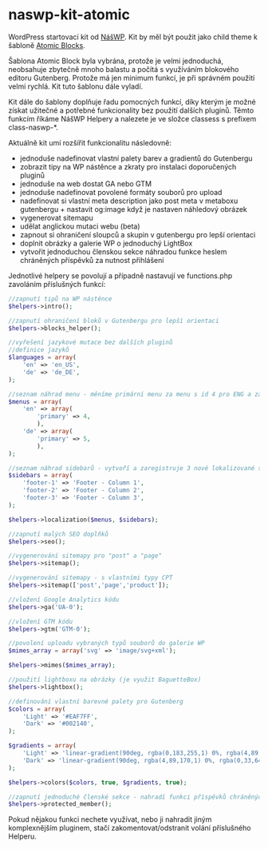 # naswp-kit-atomic

WordPress startovací kit od [NášWP](https://naswp.cz).
Kit by měl být použit jako child theme k šabloně [Atomic Blocks](https://wordpress.org/themes/atomic-blocks/).

Šablona Atomic Block byla vybrána, protože je velmi jednoduchá, neobsahuje zbytečně mnoho balastu a počítá s využíváním blokového editoru Gutenberg. Protože má jen minimum funkcí, je při správném použití velmi rychlá. Kit tuto šablonu dále vyladí.

Kit dále do šablony doplňuje řadu pomocných funkcí, díky kterým je možné získat užitečné a potřebné funkcionality bez použití dalších pluginů. Těmto funkcím říkáme NášWP Helpery a nalezete je ve složce classess s prefixem class-naswp-*.

Aktuálně kit umí rozšířit funkcionalitu následovně:
-   jednoduše nadefinovat vlastní palety barev a gradientů do Gutenbergu
-   zobrazit tipy na WP nástěnce a zkraty pro instalaci doporučených pluginů
-   jednoduše na web dostat GA nebo GTM
-   jednoduše nadefinovat povolené formáty souborů pro upload
-   nadefinovat si vlastní meta description jako post meta v metaboxu gutenbergu + nastavit og:image když je nastaven náhledový obrázek
-   vygenerovat sitemapu
-   udělat anglickou mutaci webu (beta)
-   zapnout si ohraničení sloupců a skupin v gutenbergu pro lepší orientaci
-   doplnit obrázky a galerie WP o jednoduchý LightBox
-   vytvořit jednoduchou členskou sekce náhradou funkce heslem chráněných příspěvků za nutnost přihlášení

Jednotlivé helpery se povolují a případně nastavují ve functions.php zavoláním příslušných funkcí:

```php
//zapnutí tipů na WP nástěnce
$helpers->intro();

//zapnutí ohraničení bloků v Gutenbergu pro lepší orientaci
$helpers->blocks_helper();

//vyřešení jazykové mutace bez dalších pluginů
//definice jazyků
$languages = array(
    'en' => 'en_US',
    'de' => 'de_DE',
);

//seznam náhrad menu - měníme primární menu za menu s id 4 pro ENG a za 5 pro DE
$menus = array(
    'en' => array(
        'primary' => 4,
        ),
    'de' => array(
        'primary' => 5,
        ),
);

//seznam náhrad sidebarů - vytvoří a zaregistruje 3 nové lokalizované sidebary dle původních a bude mezi nimi přepínat
$sidebars = array(
    'footer-1' => 'Footer - Column 1',
    'footer-2' => 'Footer - Column 2',
    'footer-3' => 'Footer - Column 3',
);

$helpers->localization($menus, $sidebars);

//zapnutí malých SEO doplňků
$helpers->seo();

//vygenerování sitemapy pro "post" a "page"
$helpers->sitemap();

//vygenerování sitemapy - s vlastními typy CPT
$helpers->sitemap(['post','page','product']);

//vložení Google Analytics kódu
$helpers->ga('UA-0');

//vložení GTM kódu
$helpers->gtm('GTM-0');

//povolení uploadu vybraných typů souborů do galerie WP
$mimes_array = array('svg' => 'image/svg+xml');

$helpers->mimes($mimes_array);

//použití lightboxu na obrázky (je využit BaguetteBox)
$helpers->lightbox();

//definování vlastní barevné palety pro Gutenberg
$colors = array(
    'Light' => '#EAF7FF',
    'Dark' => '#002140',
);

$gradients = array(
    'Light' => 'linear-gradient(90deg, rgba(0,183,255,1) 0%, rgba(4,89,170,1) 100%)',
    'Dark' => 'linear-gradient(90deg, rgba(4,89,170,1) 0%, rgba(0,33,64,1) 100%)',
);

$helpers->colors($colors, true, $gradients, true);

//zapnutí jednoduché členské sekce - nahradí funkci příspěvků chráněných heslem
$helpers->protected_member();
```

Pokud nějakou funkci nechete využívat, nebo ji nahradit jiným komplexnějším pluginem, stačí zakomentovat/odstranit volání příslušného Helperu.

